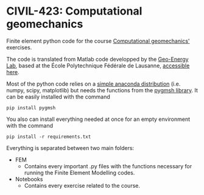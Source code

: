 # CIVIL-423: Computational geomechanics

Finite element python code for the course [Computational geomechanics'](https://edu.epfl.ch/coursebook/en/computational-geomechanics-CIVIL-423) exercises. 

The code is translated from Matlab code developped by the [Geo-Energy Lab](https://www.epfl.ch/labs/gel/fr/index-fr-html/), based at the École Polytechnique Fédérale de Lausanne, [accessible here](https://github.com/GeoEnergyLab-EPFL/Civil-423-2022/tree/week_9_tag).

Most of the python code relies on a [simple anaconda distribution](https://docs.anaconda.com/anaconda/install/index.html) (i.e. numpy, scipy, matplotlib) but needs the functions from the [pygmsh library](https://pygmsh.readthedocs.io/en/latest/index.html). It can be easily installed with the command

``pip install pygmsh``

You also can install everything needed at once for an empty environment with the command

``pip install -r requirements.txt``

Everything is separated between two main folders:

- FEM
  - Contains every important .py files with the functions necessary for running the Finite Element Modelling codes.
- Notebooks
  - Contains every exercise related to the course.
  
